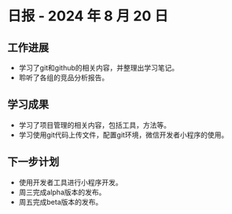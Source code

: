 # 日报 - 2024 年 8 月 20 日

## 工作进展

- 学习了git和github的相关内容，并整理出学习笔记。
- 聆听了各组的竞品分析报告。

## 学习成果
- 学习了项目管理的相关内容，包括工具，方法等。
- 学习使用git代码上传文件，配置git环境，微信开发者小程序的使用。


## 下一步计划

- 使用开发者工具进行小程序开发。
- 周三完成alpha版本的发布。
- 周五完成beta版本的发布。